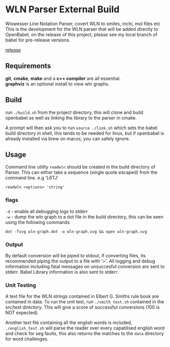 # WLN Parser External Build

Wiswesser Line Notation Parser, covert WLN to smiles, inchi, mol files etc
This is the development for the WLN parser that will be added directly to OpenBabel, 
on the release of this project, please see my local branch of babel for pre-release versions. 

[release](./notes/release.md)

## Requirements

**git**, **cmake**, **make** and a **c++ compiler** are all essential. <br>
**graphviz** is an optional install to view wln graphs. 

## Build

run `./build.sh` from the project directory, this will clone and build openbabel as well as linking
the library to the parser in cmake. 

A prompt will then ask you to run `source ./link.sh` which sets the babel build directory in shell, this tends to be needed for linux, but if openbabel is already installed via brew on macos, you can safely ignore. 

## Usage

Command line utility `readwln` should be created in the build directory of Parser. This can either take a sequence (single quote escaped) from the command line. e.g 'L6TJ'

```
readwln <options> 'string'
```

### flags

`-d` - enable all debugging logs to stderr<br>
`-w` - dump the wln graph to a dot file in the build directory, this can be seen using the following commands

```
dot -Tsvg wln-graph.dot -o wln-graph.svg && open wln-graph.svg
```

### Output

By default conversion will be piped to stdout, if converting files, its recommended piping the output to a file with '>'. All logging and debug information including fatal messages on unsuccesful conversion are sent to stderr. Babel Library information is also sent to stderr. 


### Unit Testing

A text file for the WLN strings contained in Elbert G. Smiths rule book are contained in data. To run the unit test, run `./smith_test.sh` contained in the src/test directory. This will give a score of successful conversions (100 is NOT expected).

Another text file containing all the english words is included, `./english_test.sh` will parse the reader over every capatilised english word and check for seg faults, this also returns the matches to the `data` directory for word challenges. 



